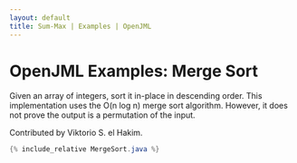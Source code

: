 ```yaml
---
layout: default
title: Sum-Max | Examples | OpenJML
---
```


# OpenJML Examples: Merge Sort

Given an array of integers, sort it in-place in descending order.
This implementation uses the O(n log n) merge sort algorithm.
However, it does not prove the output is a permutation of the input.

Contributed by Viktorio S. el Hakim.

```java
{% include_relative MergeSort.java %}
```

